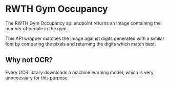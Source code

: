 # RWTH Gym Occupancy

The RWTH Gym Occupancy api endpoint returns an Image containing the number of people in the gym.

This API wrapper matches the Image against digits generated with a similar font by comparing the pixels and returning the digits which match best.

## Why not OCR?

Every OCR library downloads a machine learning model, which is very unnecessary for this purpose.